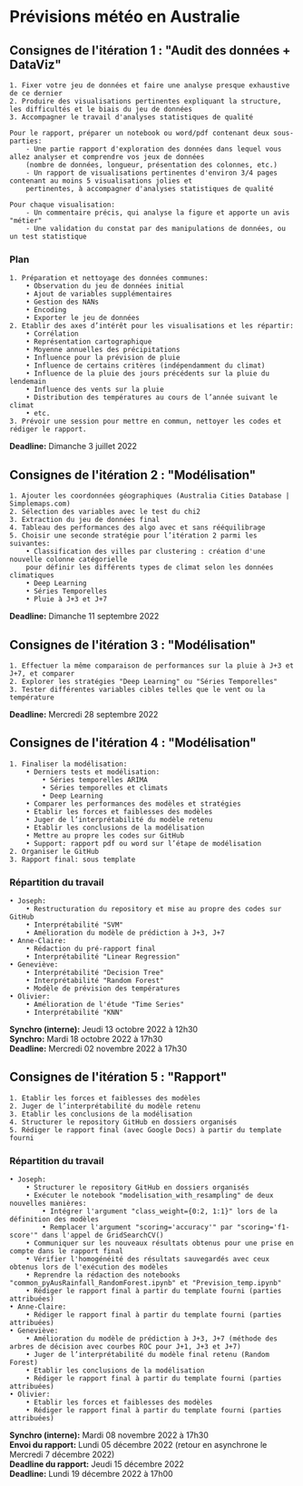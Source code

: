 # Prévisions météo en Australie

## Consignes de l'itération 1 : "Audit des données + DataViz"

    1. Fixer votre jeu de données et faire une analyse presque exhaustive de ce dernier
    2. Produire des visualisations pertinentes expliquant la structure, les difficultés et le biais du jeu de données 
    3. Accompagner le travail d'analyses statistiques de qualité

    Pour le rapport, préparer un notebook ou word/pdf contenant deux sous-parties:
        - Une partie rapport d'exploration des données dans lequel vous allez analyser et comprendre vos jeux de données 
        (nombre de données, longueur, présentation des colonnes, etc.)
        - Un rapport de visualisations pertinentes d'environ 3/4 pages contenant au moins 5 visualisations jolies et 
        pertinentes, à accompagner d'analyses statistiques de qualité

    Pour chaque visualisation:
        - Un commentaire précis, qui analyse la figure et apporte un avis "métier"
        - Une validation du constat par des manipulations de données, ou un test statistique

### Plan
    1. Préparation et nettoyage des données communes:
        • Observation du jeu de données initial
        • Ajout de variables supplémentaires
        • Gestion des NANs
        • Encoding
        • Exporter le jeu de données
    2. Etablir des axes d’intérêt pour les visualisations et les répartir:
        • Corrélation
        • Représentation cartographique
        • Moyenne annuelles des précipitations
        • Influence pour la prévision de pluie
        • Influence de certains critères (indépendamment du climat)
        • Influence de la pluie des jours précédents sur la pluie du lendemain
        • Influence des vents sur la pluie
        • Distribution des températures au cours de l’année suivant le climat
        • etc.
    3. Prévoir une session pour mettre en commun, nettoyer les codes et rédiger le rapport.

**Deadline:** Dimanche 3 juillet 2022

## Consignes de l'itération 2 : "Modélisation"

    1. Ajouter les coordonnées géographiques (Australia Cities Database | Simplemaps.com)
    2. Sélection des variables avec le test du chi2
    3. Extraction du jeu de données final
    4. Tableau des performances des algo avec et sans rééquilibrage
    5. Choisir une seconde stratégie pour l’itération 2 parmi les suivantes:
        • Classification des villes par clustering : création d'une nouvelle colonne catégorielle
        pour définir les différents types de climat selon les données climatiques
        • Deep Learning
        • Séries Temporelles
        • Pluie à J+3 et J+7
    
**Deadline:** Dimanche 11 septembre 2022
    
## Consignes de l'itération 3 : "Modélisation"

    1. Effectuer la même comparaison de performances sur la pluie à J+3 et J+7, et comparer
    2. Explorer les stratégies "Deep Learning" ou "Séries Temporelles"
    3. Tester différentes variables cibles telles que le vent ou la température

**Deadline:** Mercredi 28 septembre 2022

## Consignes de l'itération 4 : "Modélisation"
    1. Finaliser la modélisation: 
        • Derniers tests et modélisation:
            • Séries temporelles ARIMA
            • Séries temporelles et climats
            • Deep Learning
        • Comparer les performances des modèles et stratégies
        • Etablir les forces et faiblesses des modèles
        • Juger de l’interprétabilité du modèle retenu
        • Etablir les conclusions de la modélisation
        • Mettre au propre les codes sur GitHub
        • Support: rapport pdf ou word sur l’étape de modélisation
    2. Organiser le GitHub
    3. Rapport final: sous template

### Répartition du travail
    • Joseph: 
        • Restructuration du repository et mise au propre des codes sur GitHub
        • Interprétabilité "SVM"
        • Amélioration du modèle de prédiction à J+3, J+7
    • Anne-Claire: 
        • Rédaction du pré-rapport final
        • Interprétabilité "Linear Regression"
    • Geneviève: 
        • Interprétabilité "Decision Tree"
        • Interprétabilité "Random Forest"
        • Modèle de prévision des températures
    • Olivier: 
        • Amélioration de l'étude "Time Series"
        • Interprétabilité "KNN"
        
**Synchro (interne):** Jeudi 13 octobre 2022 à 12h30 \
**Synchro:** Mardi 18 octobre 2022 à 17h30 \
**Deadline:** Mercredi 02 novembre 2022 à 17h30

## Consignes de l'itération 5 : "Rapport"
    1. Etablir les forces et faiblesses des modèles
    2. Juger de l’interprétabilité du modèle retenu
    3. Etablir les conclusions de la modélisation
    4. Structurer le repository GitHub en dossiers organisés
    5. Rédiger le rapport final (avec Google Docs) à partir du template fourni 

### Répartition du travail
    • Joseph: 
        • Structurer le repository GitHub en dossiers organisés
        • Exécuter le notebook "modelisation_with_resampling" de deux nouvelles manières:
            • Intégrer l'argument "class_weight={0:2, 1:1}" lors de la définition des modèles
            • Remplacer l'argument "scoring='accuracy'" par "scoring='f1-score'" dans l'appel de GridSearchCV()
        • Communiquer sur les nouveaux résultats obtenus pour une prise en compte dans le rapport final
        • Vérifier l'homogénéité des résultats sauvegardés avec ceux obtenus lors de l'exécution des modèles
        • Reprendre la rédaction des notebooks "common_pyAusRainfall_RandomForest.ipynb" et "Prevision_temp.ipynb"
        • Rédiger le rapport final à partir du template fourni (parties attribuées)
    • Anne-Claire:
        • Rédiger le rapport final à partir du template fourni (parties attribuées)
    • Geneviève:
        • Amélioration du modèle de prédiction à J+3, J+7 (méthode des arbres de décision avec courbes ROC pour J+1, J+3 et J+7)
        • Juger de l’interprétabilité du modèle final retenu (Random Forest)
        • Etablir les conclusions de la modélisation
        • Rédiger le rapport final à partir du template fourni (parties attribuées)        
    • Olivier:
        • Etablir les forces et faiblesses des modèles
        • Rédiger le rapport final à partir du template fourni (parties attribuées)

**Synchro (interne):** Mardi 08 novembre 2022 à 17h30 \
**Envoi du rapport:** Lundi 05 décembre 2022 (retour en asynchrone le Mercredi 7 décembre 2022) \
**Deadline du rapport:** Jeudi 15 décembre 2022 \
**Deadline:** Lundi 19 décembre 2022 à 17h00
